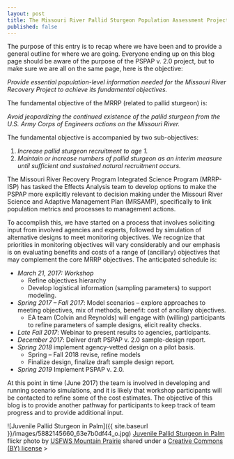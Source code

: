 ```yaml
---
layout: post
title: The Missouri River Pallid Sturgeon Population Assessment Project v. 2.0 process
published: false
---
```

The purpose of this entry is to recap where we have been and to provide a general outline for where we are going. Everyone ending up on this blog page should be aware of the purpose of the PSPAP v. 2.0 project, but to make sure we are all on the same page, here is the objective:

*Provide essential population-level information needed for the Missouri River Recovery Project to achieve its fundamental objectives.*  

The fundamental objective of the MRRP (related to pallid sturgeon) is:

*Avoid jeopardizing the continued existence of the pallid sturgeon from the U.S. Army Corps of Engineers actions on the Missouri River.*
 
The fundamental objective is accompanied by two sub-objectives:

1. *Increase pallid sturgeon recruitment to age 1.*
2. *Maintain or increase numbers of pallid sturgeon as an interim measure until sufficient and sustained natural recruitment occurs.* 


The Missouri River Recovery Program Integrated Science Program (MRRP-ISP) has tasked the Effects Analysis team to develop options to make the PSPAP more explicitly relevant to decision making under the Missouri River Science and Adaptive Management Plan (MRSAMP), specifically to link population metrics and processes to management actions.

To accomplish this, we have started on a process that involves soliciting input from involved agencies and experts, followed by simulation of alternative designs to meet monitoring objectives. We recognize that priorities in monitoring objectives will vary considerably and our emphasis is on evaluating benefits and costs of a range of (ancillary) objectives that may complement the core MRRP objectives. The anticipated schedule is:

* *March 21, 2017: Workshop*
    * Refine objectives hierarchy
    * Develop logistical information (sampling parameters) to support modeling.
* *Spring 2017 – Fall 2017*: Model scenarios – explore approaches to meeting objectives, mix of methods, benefit: cost of ancillary objectives.
    * EA team (Colvin and Reynolds) will engage with (willing) participants to refine parameters of sample designs, elicit reality checks.
* *Late Fall 2017*: Webinar to present results to agencies, participants.
* *December 2017*: Deliver draft PSPAP v. 2.0 sample-design report.
* *Spring 2018* implement agency-vetted design on a pilot basis.
    * Spring – Fall 2018 revise, refine models 
    * Finalize design, finalize draft sample design report.
* *Spring 2019* Implement PSPAP v. 2.0.

At this point in time (June 2017) the team is involved in developing and running scenario simulations, and it is likely that workshop participants will be contacted to refine some of the cost estimates. The objective of this blog is to provide another pathway for participants to keep track of team progress and to provide additional input. 


![Juvenile Pallid Sturgeon in Palm]({{ site.baseurl }}/images/5882145660_63e7b0df44_o.jpg)
<a title="Juvenile Pallid Sturgeon in Palm" href="https://flickr.com/photos/usfwsmtnprairie/5882145660">Juvenile Pallid Sturgeon in Palm</a> flickr photo by <a href="https://flickr.com/people/usfwsmtnprairie">USFWS Mountain Prairie</a> shared under a <a href="https://creativecommons.org/licenses/by/2.0/">Creative Commons (BY) license</a> </small>>



